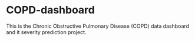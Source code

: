 # COPD-dashboard
This is the Chronic Obstructive Pulmonary Disease (COPD) data dashboard and it severity prediction project.
